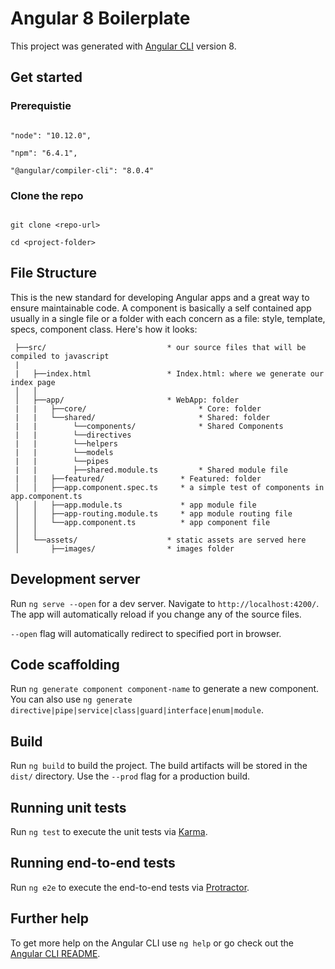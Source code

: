# Angular 8 Boilerplate

This project was generated with [Angular CLI](https://github.com/angular/angular-cli) version 8.

## Get started

### Prerequistie


```shell

"node": "10.12.0",

"npm": "6.4.1",

"@angular/compiler-cli": "8.0.4"

```
### Clone the repo


```shell

git clone <repo-url>

cd <project-folder>

```
## File Structure
This is the new standard for developing Angular apps and a great way to ensure maintainable code. A component is basically a self contained app usually in a single file or a folder with each concern as a file: style, template, specs,  component class. Here's how it looks:
```
 ├──src/                           * our source files that will be compiled to javascript
 |   
 |   ├──index.html                 * Index.html: where we generate our index page
 │   │
 │   ├──app/                       * WebApp: folder
 |   |   ├──core/                         * Core: folder
 |   |   └──shared/                       * Shared: folder
 |   |        └──components/              * Shared Components
 |   |        └──directives         
 |   |        └──helpers
 |   |        └──models
 |   |        └──pipes
 |   |        ├──shared.module.ts         * Shared module file
 |   |   ├──featured/                 * Featured: folder
 │   │   ├──app.component.spec.ts     * a simple test of components in app.component.ts
 │   │   ├──app.module.ts             * app module file
 │   │   ├──app-routing.module.ts     * app module routing file
 │   │   └──app.component.ts          * app component file
 │   │
 │   └──assets/                    * static assets are served here
 │       ├──images/                * images folder

```

## Development server

Run  `ng serve --open`  for a dev server. Navigate to `http://localhost:4200/`. The app will automatically reload if you change any of the source files.

`--open` flag will automatically redirect to specified port in browser.

## Code scaffolding

Run `ng generate component component-name` to generate a new component. You can also use `ng generate directive|pipe|service|class|guard|interface|enum|module`.

## Build

Run `ng build` to build the project. The build artifacts will be stored in the `dist/` directory. Use the `--prod` flag for a production build.

## Running unit tests

Run `ng test` to execute the unit tests via [Karma](https://karma-runner.github.io).

## Running end-to-end tests

Run `ng e2e` to execute the end-to-end tests via [Protractor](http://www.protractortest.org/).

## Further help

To get more help on the Angular CLI use `ng help` or go check out the [Angular CLI README](https://github.com/angular/angular-cli/blob/master/README.md).
